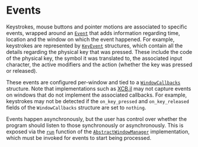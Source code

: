 # Events

Keystrokes, mouse buttons and pointer motions are associated to specific events, wrapped around an [`Event`](@ref) that adds information regarding time, location and the window on which the event happened.
For example, keystrokes are represented by [`KeyEvent`](@ref) structures, which contain all the details regarding the physical key that was pressed. These include the code of the physical key, the symbol it was translated to, the associated input character, the active modifiers and the action (whether the key was pressed or released).

These events are configured per-window and tied to a [`WindowCallbacks`](@ref) structure. Note that implementations such as [XCB.jl](https://github.com/JuliaGL/XCB.jl) may not capture events on windows that do not implement the associated callbacks. For example, keystrokes may not be detected if the `on_key_pressed` and `on_key_released` fields of the `WindowCallbacks` structure are set to `nothing`.

Events happen asynchronously, but the user has control over whether the program should listen to those synchronously or asynchronously. This is exposed via the [`run`](@ref) function of the [`AbstractWindowManager`](@ref) implementation, which must be invoked for events to start being processed.
